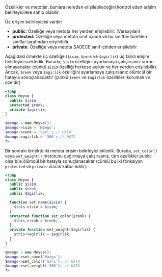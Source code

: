 Özellikler ve metotlar, bunlara nereden erişilebileceğini kontrol eden erişim belirleyicilere sahip olabilir.

Üç erişim belirleyicisi vardır:

- **public:** Özelliğe veya metota her yerden erişilebilir. (Varsayılan)
- **protected:** Özelliğe veya metota sınıf içinde ve bu sınıftan türetilen sınıflar tarafından erişilebilir
- **private:** Özelliğe veya metota SADECE sınıf içinden erişilebilir

Aşağıdaki örnekte üç özelliğe (`$isim`, `$renk` ve `$agirlik`) üç farklı erişim belirleyicisi ekledik. Burada, `$isim` özelliğini ayarlamaya çalışırsanız sorun olmayacaktır (çünkü `$isim` özelliği herkese açıktır ve her yerden erişilebilir). Ancak, `$renk` veya `$agirlik` özelliğini ayarlamaya çalışırsanız ölümcül bir hatayla sonuçlanacaktır (çünkü `$renk` ve `$agirlik` özellikleri korumalı ve özeldir):

```PHP title:'Eşirim belirleyicisi olan özellikler' hl:4-5, error:10-11
<?php
class Meyve {
  public $isim;
  protected $renk;
  private $agirlik;
}

$mango = new Meyve();
$mango->isim = 'Mango';
$mango->renk = 'Sarı'; // HATA
$mango->agirlik = '300'; // HATA
?>
```

Bir sonraki örnekte iki metota erişim belirleyici ekledik. Burada, `set_color()` veya `set_weight()` metotunu çağırmaya çalışırsanız, tüm özellikler public olsa bile ölümcül bir hatayla sonuçlanacaktır (çünkü bu iki fonksiyon `protected` ve `private` olarak kabul edilir):

```PHP title:'Erişim belirleyicisi olan metotlar' hl:10-15 error:20-21
<?php
class Meyve {
  public $isim;
  public $renk;
  public $agirlik;

  function set_name($isim) {
    $this->isim = $isim;
  }
  protected function set_color($renk) {
    $this->renk = $renk;
  }
  private function set_weight($agirlik) {
    $this->agirlik = $agirlik;
  }
}

$mango = new Meyve();
$mango->set_name('Mango');
$mango->set_color('Sarı'); // HATA
$mango->set_weight('300'); // HATA
?>
```

